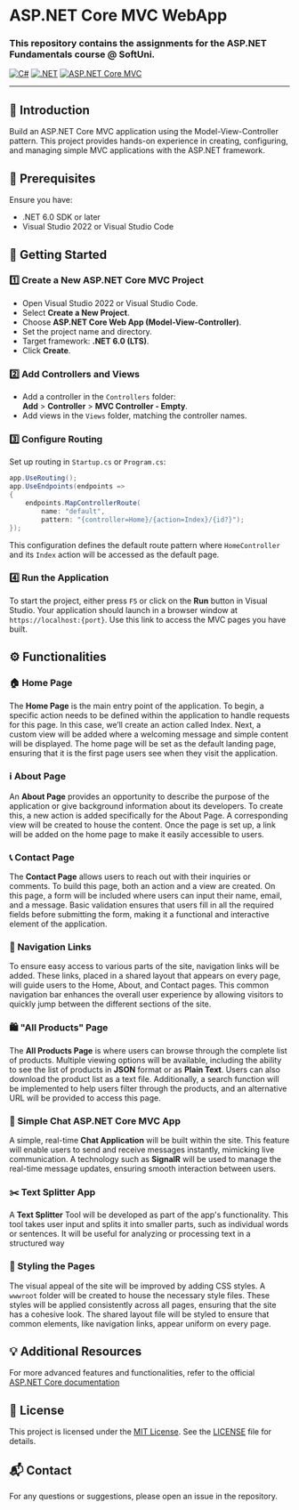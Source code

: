# ASP.NET Core MVC WebApp  
### This repository contains the assignments for the **ASP.NET Fundamentals** course @ SoftUni.  

[![C#](https://img.shields.io/badge/Made%20with-C%23-239120.svg)](https://learn.microsoft.com/en-us/dotnet/csharp/)
[![.NET](https://img.shields.io/badge/.NET-5C2D91.svg)](https://dotnet.microsoft.com/)
[![ASP.NET Core MVC](https://img.shields.io/badge/ASP.NET%20Core-MVC-512BD4.svg)](https://github.com/dotnet/aspnetcore)

---
## 📖 Introduction  
Build an ASP.NET Core MVC application using the Model-View-Controller pattern. This project provides hands-on experience in creating, configuring, and managing simple MVC applications with the ASP.NET framework.  

## 🔧 Prerequisites  
Ensure you have:  
- .NET 6.0 SDK or later  
- Visual Studio 2022 or Visual Studio Code  

## 🚀 Getting Started  
### 1️⃣ Create a New ASP.NET Core MVC Project  
- Open Visual Studio 2022 or Visual Studio Code.  
- Select **Create a New Project**.  
- Choose **ASP.NET Core Web App (Model-View-Controller)**.  
- Set the project name and directory.  
- Target framework: **.NET 6.0 (LTS)**.  
- Click **Create**.  

### 2️⃣ Add Controllers and Views  
- Add a controller in the `Controllers` folder:  
  **Add** > **Controller** > **MVC Controller - Empty**.  
- Add views in the `Views` folder, matching the controller names.  

### 3️⃣ Configure Routing  
Set up routing in `Startup.cs` or `Program.cs`:  
```csharp
app.UseRouting();
app.UseEndpoints(endpoints =>
{
    endpoints.MapControllerRoute(
        name: "default",
        pattern: "{controller=Home}/{action=Index}/{id?}");
});
```
This configuration defines the default route pattern where `HomeController` and its `Index` action will be accessed as the default page.

### 4️⃣ Run the Application
To start the project, either press `F5` or click on the **Run** button in Visual Studio. Your application should launch in a browser window at `https://localhost:{port}`. Use this link to access the MVC pages you have built.

## ⚙️ Functionalities
### 🏠 Home Page
The **Home Page** is the main entry point of the application. To begin, a specific action needs to be defined within the application to handle requests for this page. In this case, we’ll create an action called Index. Next, a custom view will be added where a welcoming message and simple content will be displayed. The home page will be set as the default landing page, ensuring that it is the first page users see when they visit the application.

### ℹ️ About Page
An **About Page** provides an opportunity to describe the purpose of the application or give background information about its developers. To create this, a new action is added specifically for the About Page. A corresponding view will be created to house the content. Once the page is set up, a link will be added on the home page to make it easily accessible to users.

### 📞 Contact Page
The **Contact Page** allows users to reach out with their inquiries or comments. To build this page, both an action and a view are created. On this page, a form will be included where users can input their name, email, and a message. Basic validation ensures that users fill in all the required fields before submitting the form, making it a functional and interactive element of the application.

### 🔗 Navigation Links
To ensure easy access to various parts of the site, navigation links will be added. These links, placed in a shared layout that appears on every page, will guide users to the Home, About, and Contact pages. This common navigation bar enhances the overall user experience by allowing visitors to quickly jump between the different sections of the site.

### 🛍️ "All Products" Page
The **All Products Page** is where users can browse through the complete list of products. Multiple viewing options will be available, including the ability to see the list of products in **JSON** format or as **Plain Text**. Users can also download the product list as a text file. Additionally, a search function will be implemented to help users filter through the products, and an alternative URL will be provided to access this page.

### 💬 Simple Chat ASP.NET Core MVC App
A simple, real-time **Chat Application** will be built within the site. This feature will enable users to send and receive messages instantly, mimicking live communication. A technology such as **SignalR** will be used to manage the real-time message updates, ensuring smooth interaction between users.

### ✂️ Text Splitter App
A **Text Splitter** Tool will be developed as part of the app's functionality. This tool takes user input and splits it into smaller parts, such as individual words or sentences. It will be useful for analyzing or processing text in a structured way

### 🎨 Styling the Pages
The visual appeal of the site will be improved by adding CSS styles. A `wwwroot` folder will be created to house the necessary style files. These styles will be applied consistently across all pages, ensuring that the site has a cohesive look. The shared layout file will be styled to ensure that common elements, like navigation links, appear uniform on every page.
  
## 💡 Additional Resources
For more advanced features and functionalities, refer to the official [ASP.NET Core documentation](https://docs.microsoft.com/en-us/aspnet/core/)

## 📜 License
This project is licensed under the [MIT License](LICENSE). See the [LICENSE](LICENSE) file for details.

## 📬 Contact
For any questions or suggestions, please open an issue in the repository.
